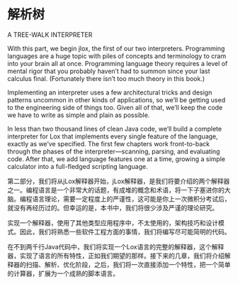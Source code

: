 # 解析树

A TREE-WALK INTERPRETER

With this part, we begin jlox, the first of our two interpreters. Programming languages are a huge topic with piles of concepts and terminology to cram into your brain all at once. Programming language theory requires a level of mental rigor that you probably haven’t had to summon since your last calculus final. (Fortunately there isn’t too much theory in this book.)

Implementing an interpreter uses a few architectural tricks and design patterns uncommon in other kinds of applications, so we’ll be getting used to the engineering side of things too. Given all of that, we’ll keep the code we have to write as simple and plain as possible.

In less than two thousand lines of clean Java code, we’ll build a complete interpreter for Lox that implements every single feature of the language, exactly as we’ve specified. The first few chapters work front-to-back through the phases of the interpreter—scanning, parsing, and evaluating code. After that, we add language features one at a time, growing a simple calculator into a full-fledged scripting language.

第二部分，我们将从jLox解释器开始，jLox解释器，是我们将要介绍的两个解释器之一。编程语言是一个非常大的话题，有成堆的概念和术语，将一下子塞进你的大脑。编程语言理论，需要一定程度上的严谨性，这可能是你上一次微积分考试后，就没有再经历过的。但幸运的是，本书中，我们将很少涉及严谨的理论研究。

实现一个解释器，使用了其他类型应用程序中，不太使用的，架构技巧和设计模式。因此，我们将熟悉一些软件工程方面的事情，我们将编写尽可能简明的代码。

在不到两千行Java代码中，我们将实现一个Lox语言的完整的解释器，这个解释器，实现了语言的所有特性，正如我们期望的那样。接下来的几章，我们将介绍解释器的扫描、解析、优化阶段，之后，我们将一次直接添加一个特性，把一个简单的计算器，扩展为一个成熟的脚本语言。


